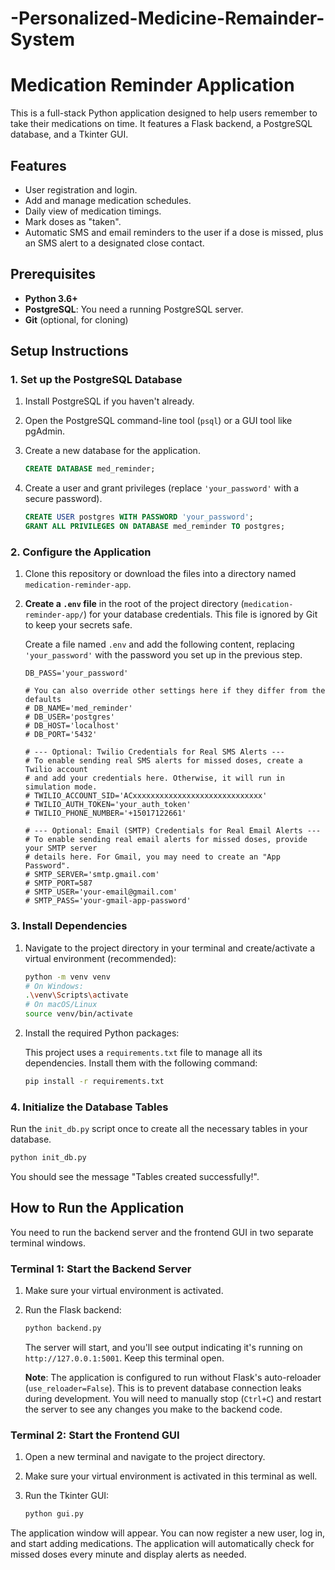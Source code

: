 # -Personalized-Medicine-Remainder-System
# Medication Reminder Application

This is a full-stack Python application designed to help users remember to take their medications on time. It features a Flask backend, a PostgreSQL database, and a Tkinter GUI.

## Features

- User registration and login.
- Add and manage medication schedules.
- Daily view of medication timings.
- Mark doses as "taken".
- Automatic SMS and email reminders to the user if a dose is missed, plus an SMS alert to a designated close contact.

## Prerequisites

- **Python 3.6+**
- **PostgreSQL**: You need a running PostgreSQL server.
- **Git** (optional, for cloning)

## Setup Instructions

### 1. Set up the PostgreSQL Database

1.  Install PostgreSQL if you haven't already.
2.  Open the PostgreSQL command-line tool (`psql`) or a GUI tool like pgAdmin.
3.  Create a new database for the application.

    ```sql
    CREATE DATABASE med_reminder;
    ```

4.  Create a user and grant privileges (replace `'your_password'` with a secure password).

    ```sql
    CREATE USER postgres WITH PASSWORD 'your_password';
    GRANT ALL PRIVILEGES ON DATABASE med_reminder TO postgres;
    ```

### 2. Configure the Application

1.  Clone this repository or download the files into a directory named `medication-reminder-app`.

2.  **Create a `.env` file** in the root of the project directory (`medication-reminder-app/`) for your database credentials. This file is ignored by Git to keep your secrets safe.

    Create a file named `.env` and add the following content, replacing `'your_password'` with the password you set up in the previous step.

    ```.env
    DB_PASS='your_password'
    
    # You can also override other settings here if they differ from the defaults
    # DB_NAME='med_reminder'
    # DB_USER='postgres'
    # DB_HOST='localhost'
    # DB_PORT='5432'

    # --- Optional: Twilio Credentials for Real SMS Alerts ---
    # To enable sending real SMS alerts for missed doses, create a Twilio account
    # and add your credentials here. Otherwise, it will run in simulation mode.
    # TWILIO_ACCOUNT_SID='ACxxxxxxxxxxxxxxxxxxxxxxxxxxxxx'
    # TWILIO_AUTH_TOKEN='your_auth_token'
    # TWILIO_PHONE_NUMBER='+15017122661'

    # --- Optional: Email (SMTP) Credentials for Real Email Alerts ---
    # To enable sending real email alerts for missed doses, provide your SMTP server
    # details here. For Gmail, you may need to create an "App Password".
    # SMTP_SERVER='smtp.gmail.com'
    # SMTP_PORT=587
    # SMTP_USER='your-email@gmail.com'
    # SMTP_PASS='your-gmail-app-password'
    ```

### 3. Install Dependencies

1.  Navigate to the project directory in your terminal and create/activate a virtual environment (recommended):

    ```bash
    python -m venv venv
    # On Windows:
    .\venv\Scripts\activate
    # On macOS/Linux
    source venv/bin/activate
    ```

3.  Install the required Python packages:

    This project uses a `requirements.txt` file to manage all its dependencies. Install them with the following command:

    ```bash
    pip install -r requirements.txt
    ```

### 4. Initialize the Database Tables

Run the `init_db.py` script once to create all the necessary tables in your database.

```bash
python init_db.py
```

You should see the message "Tables created successfully!".

## How to Run the Application

You need to run the backend server and the frontend GUI in two separate terminal windows.

### Terminal 1: Start the Backend Server

1.  Make sure your virtual environment is activated.
2.  Run the Flask backend:

    ```bash
    python backend.py
    ```

    The server will start, and you'll see output indicating it's running on `http://127.0.0.1:5001`. Keep this terminal open.

    **Note**: The application is configured to run without Flask's auto-reloader (`use_reloader=False`). This is to prevent database connection leaks during development. You will need to manually stop (`Ctrl+C`) and restart the server to see any changes you make to the backend code.

### Terminal 2: Start the Frontend GUI

1.  Open a new terminal and navigate to the project directory.
2.  Make sure your virtual environment is activated in this terminal as well.
3.  Run the Tkinter GUI:

    ```bash
    python gui.py
    ```

The application window will appear. You can now register a new user, log in, and start adding medications. The application will automatically check for missed doses every minute and display alerts as needed.
